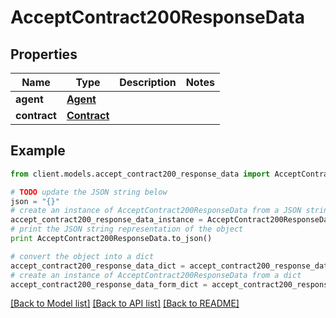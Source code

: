 # AcceptContract200ResponseData

## Properties

Name | Type | Description | Notes
------------ | ------------- | ------------- | -------------
**agent** | [**Agent**](Agent.md) |  |
**contract** | [**Contract**](Contract.md) |  |

## Example

```python
from client.models.accept_contract200_response_data import AcceptContract200ResponseData

# TODO update the JSON string below
json = "{}"
# create an instance of AcceptContract200ResponseData from a JSON string
accept_contract200_response_data_instance = AcceptContract200ResponseData.from_json(json)
# print the JSON string representation of the object
print AcceptContract200ResponseData.to_json()

# convert the object into a dict
accept_contract200_response_data_dict = accept_contract200_response_data_instance.to_dict()
# create an instance of AcceptContract200ResponseData from a dict
accept_contract200_response_data_form_dict = accept_contract200_response_data.from_dict(accept_contract200_response_data_dict)
```

[[Back to Model list]](../README.md#documentation-for-models) [[Back to API list]](../README.md#documentation-for-api-endpoints) [[Back to README]](../README.md)
